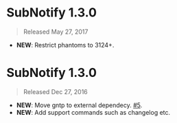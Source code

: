 # SubNotify 1.3.0

> Released May 27, 2017

- **NEW**: Restrict phantoms to 3124+.

# SubNotify 1.3.0

> Released Dec 27, 2016

- **NEW**: Move gntp to external dependecy. [#5](https://github.com/facelessuser/SubNotify/issues/5).
- **NEW**: Add support commands such as changelog etc.
